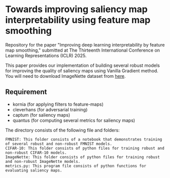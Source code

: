 # Towards improving saliency map interpretability using feature map smoothing

Repository for the paper "Improving deep learning interpretability by feature map smoothing," submitted at The Thirteenth International Conference on Learning Representations (ICLR) 2025.

This paper provides our implementation of building several robust models for improving the quality of saliency maps using Vanilla Gradient method. You will need to download ImageNette dataset from [here](https://github.com/fastai/imagenette). 

## Requirement
- kornia (for applying filters to feature-maps)
- cleverhans (for adversarial training)
- captum (for saliency maps)
- quantus (for computing several metrics for saliency maps)


The directory consists of the following file and folders:

    FMNIST: This folder consists of a notebook that demonstrates training of several robust and non-robust FMNIST models. 
    CIFAR-10: This folder consists of python files for training robust and non-robust CIFAR-10 models.
    ImageNette: This folder consists of python files for training robust and non-robust ImageNette models.
    metrics.py: This program file consists of python functions for evaluating saliency maps.
